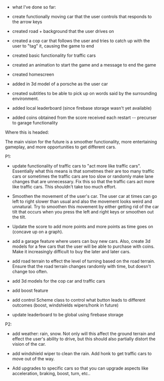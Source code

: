 - what I've done so far:

- create functionally moving car that the user controls that responds to the arrow keys
- created road + background that the user drives on
- created a cop car that follows the user and tries to catch up with the user to "tag" it, causing the game to end
- created basic functionality for traffic cars
- created an animation to start the game and a message to end the game
- created homescreen
- added in 3d model of a porsche as the user car
- created subtitles to be able to pick up on words said by the surrounding environment. 
- added local leaderboard (since firebase storage wasn't yet available)
- added coins obtained from the score received each restart -- precurser to garage functionality

Where this is headed:

The main vision for the future is a smoother functionality, more entertaining gameplay, and more opportunities to get different cars. 

P1:

- update functionality of traffic cars to "act more like traffic cars". Essentially what this means is that sometmes their are too many traffic cars or sometimes the traffic cars are too slow or randomly make lane changes that are unnecessary. Fix this so that the traffic cars act more like traffic cars. This shouldn't take too much effort.

- Smoothen the movement of the user's car. The user car at times can go left to right slower than usual and also the movement looks weird and unnatural. Try to smoothen this movement by either getting rid of the car tilt that occurs when you press the left and right keys or smoothen out the tilt. 

- Update the score to add more points and more points as time goes on (concave up on a graph).

- add a garage feature where users can buy new cars. Also, create 3d models for a few cars that the user will be able to purchase with coins. Make it increasingly difficult to buy the later and later cars. 

- add road terrain to effect the level of turning based on the road terrain. Ensure that the road terrain changes randomly with time, but doesn't change too often.

- add 3d models for the cop car and traffic cars 

- add boost feature

- add control Scheme class to control what button leads to different outcomes (boost, windshields wipers/honk in future)

- update leaderboard to be global using firebase storage

P2:

- add weather: rain, snow. Not only will this affect the ground terrain and effect the user's ability to drive, but this should also partially distort the vision of the car. 

- add windshield wiper to clean the rain. Add honk to get traffic cars to move out of the way. 

- Add upgrades to specific cars so that you can upgrade aspects like acceleration, braking, boost, turn, etc..


